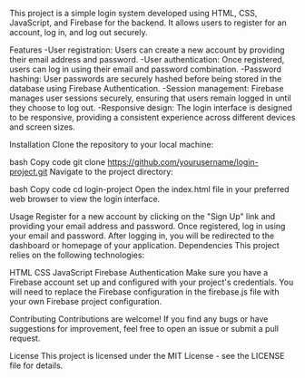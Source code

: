 
This project is a simple login system developed using HTML, CSS, JavaScript, and Firebase for the backend. It allows users to register for an account, log in, and log out securely.

Features
-User registration: Users can create a new account by providing their email address and password.
-User authentication: Once registered, users can log in using their email and password combination.
-Password hashing: User passwords are securely hashed before being stored in the database using Firebase Authentication.
-Session management: Firebase manages user sessions securely, ensuring that users remain logged in until they choose to log out.
-Responsive design: The login interface is designed to be responsive, providing a consistent experience across different devices and screen sizes.

Installation
Clone the repository to your local machine:

bash
Copy code
git clone https://github.com/yourusername/login-project.git
Navigate to the project directory:

bash
Copy code
cd login-project
Open the index.html file in your preferred web browser to view the login interface.

Usage
Register for a new account by clicking on the "Sign Up" link and providing your email address and password.
Once registered, log in using your email and password.
After logging in, you will be redirected to the dashboard or homepage of your application.
Dependencies
This project relies on the following technologies:

HTML
CSS
JavaScript
Firebase Authentication
Make sure you have a Firebase account set up and configured with your project's credentials. You will need to replace the Firebase configuration in the firebase.js file with your own Firebase project configuration.

Contributing
Contributions are welcome! If you find any bugs or have suggestions for improvement, feel free to open an issue or submit a pull request.

License
This project is licensed under the MIT License - see the LICENSE file for details.

